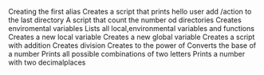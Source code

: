 Creating the first alias
Creates a script that prints hello user
add /action to the last directory
A script that count the number od directories
Creates enviromental variables
Lists all local,environmental variables and functions
Creates a new local variable
Creates a new global variable
Creates a script with addition
Creates division
Creates to the power of
Converts the base of a number
Prints all possible combinations of two letters
Prints a number with two decimalplaces
